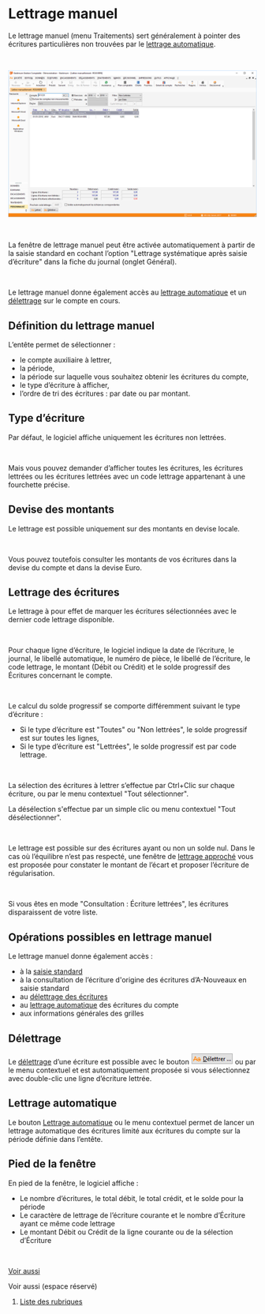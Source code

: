 # Lettrage manuel


Le lettrage manuel (menu Traitements) sert généralement à pointer des écritures particulières non trouvées par le [lettrage automatique](../3/LettrageAutomatique.md).


 


![](LettrageManuel.png)


 


La fenêtre de lettrage manuel peut être activée automatiquement à partir de la saisie standard en cochant l’option "Lettrage systématique après saisie d’écriture" dans la fiche du journal (onglet Général).


 


Le lettrage manuel donne également accès au [lettrage automatique](../3/LettrageAutomatique.md) et un [délettrage](../5/Delettrage.md) sur le compte en cours.


## Définition du lettrage manuel


L’entête permet de sélectionner :


* le compte auxiliaire à lettrer,
* la période,
* la période sur laquelle vous souhaitez obtenir les écritures du compte,
* le type d’écriture à afficher,
* l’ordre de tri des écritures : par date ou par montant.


## Type d’écriture


Par défaut, le logiciel affiche uniquement les écritures non lettrées.


 


Mais vous pouvez demander d’afficher toutes les écritures, les écritures lettrées ou les écritures lettrées avec un code lettrage appartenant à une fourchette précise.


## Devise des montants


Le lettrage est possible uniquement sur des montants en devise locale.


 


Vous pouvez toutefois consulter les montants de vos écritures dans la devise du compte et dans la devise Euro.


## Lettrage des écritures


Le lettrage à pour effet de marquer les écritures sélectionnées avec le dernier code lettrage disponible.


 


Pour chaque ligne d’écriture, le logiciel indique la date de l’écriture, le journal, le libellé automatique, le numéro de pièce, le libellé de l’écriture, le code lettrage, le montant (Débit ou Crédit) et le solde progressif des Écritures concernant le compte.


 


Le calcul du solde progressif se comporte différemment suivant le type d’écriture :


* Si le type d’écriture est "Toutes" ou "Non lettrées", le solde progressif est sur toutes les lignes,
* Si le type d’écriture est "Lettrées", le solde progressif est par code lettrage.


 


La sélection des écritures à lettrer s’effectue par Ctrl+Clic sur chaque écriture, ou par le menu contextuel "Tout sélectionner".


La désélection s'effectue par un simple clic ou menu contextuel "Tout désélectionner".


 


Le lettrage est possible sur des écritures ayant ou non un solde nul. Dans le cas où l’équilibre n’est pas respecté, une fenêtre de [lettrage approché](../4/LettrageApproche.md) vous est proposée pour constater le montant de l’écart et proposer l’écriture de régularisation.


 


Si vous êtes en mode "Consultation : Écriture lettrées", les écritures disparaissent de votre liste.


## Opérations possibles en lettrage manuel


Le lettrage manuel donne également accès :


* à la [saisie standard](../../Ecritures/Saisie/Standard/SaisieStandard.md)
* à la consultation de l’écriture d'origine des écritures d’A-Nouveaux en saisie standard
* au [délettrage des écritures](../5/Delettrage.md)
* au [lettrage automatique](../3/LettrageAutomatique.md) des écritures du compte
* aux informations générales des grilles


## Délettrage


Le [délettrage](../5/Delettrage.md) d’une écriture est possible avec le bouton ![](BoutonDelettrer.png) ou par le menu contextuel et est automatiquement proposée si vous sélectionnez avec double-clic une ligne d’écriture lettrée.


## Lettrage automatique


Le bouton [Lettrage automatique](../3/LettrageAutomatique.md) ou le menu contextuel permet de lancer un lettrage automatique des écritures limité aux écritures du compte sur la période définie dans l’entête.


## Pied de la fenêtre


En pied de la fenêtre, le logiciel affiche :


* Le nombre d’écritures, le total débit, le total crédit, et le solde pour la période
* Le caractère de lettrage de l’écriture courante et le nombre d’Écriture ayant ce même code lettrage
* Le montant Débit ou Crédit de la ligne courante ou de la sélection d’Écriture


 


[Voir aussi](javascript:RelatedTopic0.Click())



Voir aussi (espace réservé)


1. [Liste des rubriques](#)



